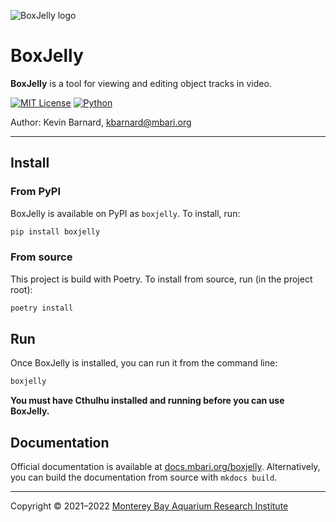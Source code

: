 ![BoxJelly logo](boxjelly/assets/images/boxjelly_logo_128.png)

# BoxJelly

**BoxJelly** is a tool for viewing and editing object tracks in video.

[![MIT License](https://img.shields.io/badge/license-MIT-blue.svg)](https://opensource.org/licenses/MIT)
[![Python](https://img.shields.io/badge/language-Python-blue.svg)](https://www.python.org/downloads/)

Author: Kevin Barnard, [kbarnard@mbari.org](mailto:kbarnard@mbari.org)

---

## Install

### From PyPI

BoxJelly is available on PyPI as `boxjelly`. To install, run:

```bash
pip install boxjelly
```

### From source

This project is build with Poetry. To install from source, run (in the project root):

```bash
poetry install
```

## Run

Once BoxJelly is installed, you can run it from the command line:

```bash
boxjelly
```

**You must have Cthulhu installed and running before you can use BoxJelly.**

## Documentation

Official documentation is available at [docs.mbari.org/boxjelly](https://docs.mbari.org/boxjelly/).
Alternatively, you can build the documentation from source with `mkdocs build`.

---

Copyright &copy; 2021&ndash;2022 [Monterey Bay Aquarium Research Institute](https://www.mbari.org)
